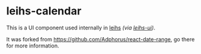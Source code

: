 # leihs-calendar

This is a UI component used internally in [leihs](https://github.com/leihs/leihs) *(via [leihs-ui](https://github.com/leihs/leihs-ui))*.

It was forked from <https://github.com/Adphorus/react-date-range>,
go there for more information.
